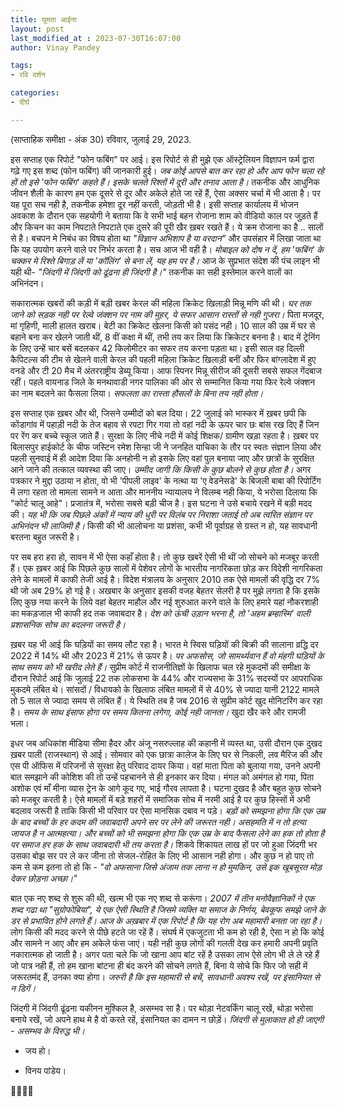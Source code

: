```yaml
---
title: घूमता आईना
layout: post
last_modified_at : 2023-07-30T16:07:00
author: Vinay Pandey

tags:
- रवि दर्शन

categories:
- दीर्घ

---
```


(साप्ताहिक समीक्षा - अंक 30)
रविवार, जुलाई 29, 2023.

इस सप्ताह एक रिपोर्ट "फोन फबिंग" पर आई। इस रिपोर्ट से ही मुझे एक ऑस्ट्रेलियन विज्ञापन फर्म द्वारा गढ़े गए इस शब्द (फोन फबिंग) की जानकारी हुई। *जब कोई आपसे बात कर रहा हो और आप फोन चला रहे हों तो इसे 'फोन फबिंग' कहते हैं। इसके चलते रिश्तों में दूरी और तनाव आता है।* तकनीक और आधुनिक जीवन शैली के कारण हम एक दूसरे से दूर और अकेले होते जा रहें हैं, ऐसा अक्सर चर्चा में भी आता है। पर यह पूरा सच नही है, तकनीक हमेशा दूर नहीं करती, जोड़ती भी है। इसी सप्ताह कार्यालय में भोजन अवकाश के दौरान एक सहयोगी ने बताया कि वे सभी भाई बहन रोजाना शाम को वीडियो काल पर जुड़ते हैं और किचन का काम निपटाते निपटाते एक दुसरे की पूरी खैर ख़बर रखते हैं। ये क्रम रोजाना का है ..  सालों से है। बचपन मे निबंध का विषय होता था _"विज्ञान अभिशाप है या वरदान"_ और उपसंहार में लिखा जाता था कि यह उपयोग करने वाले पर निर्भर करता है। सच आज भी वही है। *मोबाइल को दोष न दें, हम 'फबिंग' के चक्कर मे रिश्ते बिगाड़ लें या 'कॉलिंग' से बना लें, यह हम पर है।* आज के सुप्रभात संदेश की पंच लाइन भी यही थी-  _"जिंदगी में जिंदगी को ढूंढना ही जिंदगी है।"_ तकनीक का सही इस्तेमाल करने वालों का अभिनंदन।

सकारात्मक खबरों की कड़ी में बड़ी खबर केरल की महिला क्रिकेट खिलाड़ी मिन्नू मणि की थी। *घर तक जाने को सड़क नही पर रेल्वे जंक्शन पर नाम की मुहर, ये सफर आसान रास्तों से नही गुजरा।* पिता मजदूर, मां गृहिणी, माली हालत खराब। बेटी का क्रिकेट खेलना किसी को पसंद नही। 10 साल की उम्र में घर से बहाने बना कर खेलने जाती थीं, 8 वीं कक्षा में थीं, तभी तय कर लिया कि क्रिकेटर बनना है। बाद में ट्रेनिंग के लिए उन्हें चार बसें बदलकर 42 किलोमीटर का सफर तय करना पड़ता था। इसी साल वह दिल्ली कैपिटल्स की टीम से खेलने वाली केरल की पहली महिला क्रिकेट खिलाड़ी बनीं और फिर बांग्लादेश में हुए वनडे और टी 20 मैच में अंतरराष्ट्रीय डेब्यू किया। आफ स्पिनर मिन्नू सीरीज की दूसरी सबसे सफल गेंदबाज रहीं। पहले वायनाड जिले के मनथावाडी नगर पालिका की ओर से सम्मानित किया गया फिर रेल्वे जंक्शन का नाम बदलने का फैसला लिया। *सफलता का रास्ता हौसलों के बिना तय नही होता।*

इस सप्ताह एक ख़बर और थी, जिसने उम्मीदों को बल दिया। 22 जुलाई को भास्कर में ख़बर  छपी कि कोंडागांव में पहाड़ी नदी के तेज बहाव से रपटा गिर गया तो वहां नदी के ऊपर चार छः बांस रख दिए हैं जिन पर रेंग कर बच्चे स्कूल जाते हैं। सुरक्षा के लिए नीचे नदी में कोई शिक्षक/ ग्रामीण खड़ा रहता है। ख़बर पर बिलासपुर हाईकोर्ट के चीफ जस्टिन रमेश सिन्हा जी ने जनहित याचिका के तौर पर स्वतः संज्ञान लिया और पहली सुनवाई में ही आदेश दिया कि अनहोनी न हो इसके लिए वहां पुल बनाया जाए और छात्रों के सुरक्षित आने जाने की तत्काल व्यवस्था की जाए। *उम्मीद जागी कि किसी के कुछ बोलने से कुछ होता है।* अगर पत्रकार ने मुद्दा उठाया न होता, वो भी 'पीपली लाइव' के नत्था या 'ए वेडनेसडे' के बिजली बाबा की रिपोर्टिंग में लगा रहता तो मामला सामने न आता और माननीय न्यायालय ने विलम्ब नही किया, ये भरोसा दिलाया कि "कोर्ट चालू आहे"। प्रजातंत्र में, भरोसा सबसे बड़ी चीज है। इस घटना ने उसे बचाये रखने में बड़ी मदद की। *यह भी कि जब पिछले अंकों में न्याय की धुरी पर विलंब पर निराशा जताई तो अब त्वरित संज्ञान पर अभिनंदन भी लाजिमी है।* किसी की भी आलोचना या प्रशंसा, कभी भी पूर्वाग्रह से ग्रस्त न हो, यह सावधानी बरतना बहुत जरूरी है।

पर सब हरा हरा हो, सावन में भी ऐसा कहाँ होता है। तो कुछ खबरें ऐसी भी थीं जो सोचने को मजबूर करती हैं। एक ख़बर आई कि पिछले कुछ सालों में पेशेवर लोगों के भारतीय नागरिकता छोड़ कर विदेशी नागरिकता लेने के मामलों में काफी तेजी आई है। विदेश मंत्रालय के अनुसार  2010 तक ऐसे मामलों की वृद्धि दर 7% थी जो अब 29% हो गई है। अखबार के अनुसार इसकी वजह बेहतर सेलरी है पर मुझे लगता है कि इसके लिए कुछ नया करने के लिये वहां बेहतर माहौल और नई शुरुआत करने वाले के लिए हमारे यहां नौकरशाही का मकड़जाल भी काफी हद तक जवाबदार है। *देश को ऊंची उड़ान भरना है, तो 'अहम ब्रम्हास्मि' वाली प्रशासनिक सोच का बदलना जरूरी है।*

ख़बर यह भी आई कि घड़ियों का समय लौट रहा है। भारत मे स्विस घड़ियों की बिक्री की सालाना व्रद्धि दर 2022 में 14% थी और 2023 में 21% से ऊपर है। *पर अफसोस, जो सामर्थ्यवान हैं वो मंहगी घड़ियों के साथ समय को भी खरीद लेते हैं।* सुप्रीम कोर्ट में राजनीतिज्ञों के खिलाफ चल रहे मुकदमों की समीक्षा के दौरान रिपोर्ट आई कि जुलाई 22 तक लोकसभा के 44% और राज्यसभा के 31% सदस्यों पर आपराधिक मुकदमे लंबित थे। सांसदों / विधायको के खिलाफ लंबित मामलों में से 40% से ज्यादा यानी 2122 मामले तो 5 साल से ज्यादा समय से लंबित हैं। ये स्थिति तब है जब 2016 से सुप्रीम कोर्ट खुद मोनिटरिंग कर रहा है। *समय के साथ इंसाफ होगा पर समय कितना लगेगा, कोई नही जानता।* खुदा खैर करे और रामजी भला। 

इधर जब अधिकांश मीडिया सीमा हैदर और अंजू नसरुल्लाह की कहानी में व्यस्त था, उसी दौरान एक दुखद ख़बर पाली (राजस्थान) से आई। सोमवार को एक छात्रा कालेज के लिए घर से निकली, लव मैरिज की और एस पी ऑफिस में परिजनों से सुरक्षा हेतु परिवाद दायर किया। वहां माता पिता को बुलाया गया, उनने अपनी बात समझाने की कोशिश की तो उन्हें पहचानने से ही इनकार कर दिया। मंगल को अमंगल हो गया, पिता अशोक एवं माँ मीना व्यास ट्रेन के आगे कूद गए, भाई गौरव लापता है। घटना दुखद है और बहुत कुछ सोचने को मजबूर करती है। ऐसे मामलों में बड़े शहरों में समाजिक सोच में नरमी आई है पर कुछ हिस्सों में अभी बदलाव जरूरी है ताकि किसी भी परिवार पर ऐसा मानसिक दबाव न पड़े। *बड़ों को समझना होगा कि एक उम्र के बाद बच्चों के हर कदम की जवाबदारी अपने सर पर लेने की जरूरत नही। असहमति में न तो हत्या जायज है न आत्महत्या। और बच्चों को भी समझना होगा कि एक उम्र के बाद फैसला लेने का हक तो होता है पर समाज हर हक के साथ जवाबदारी भी तय करता है।* शिकवे शिकायत लाख हों पर जो हुआ जिंदगी भर उसका बोझ सर पर ले कर जीना तो सेजल-रोहित के लिए भी आसान नही होगा। और कुछ न हो पाए तो कम से कम इतना तो हो कि -
_"वो अफसाना जिसे अंजाम तक लाना न हो मुमकिन,_
_उसे इक खूबसूरत मोड़ देकर छोड़ना अच्छा।"_

बात एक नए शब्द से शुरू की थी, खत्म भी एक नए शब्द से करूंगा।  *2007 में तीन मनोवैज्ञानिकों ने एक शब्द गढा था "सुग्रोफोबिया", ये एक ऐसी स्थिति है जिसमे व्यक्ति या समाज के निर्णय, बेवकूफ समझे जाने के डर से प्रभावित होने लगते हैं। आज के अख़बार में एक रिपोर्ट है कि यह रोग अब महामारी बनता जा रहा है।* लोग किसी की मदद करने से पीछे हटते जा रहें हैं। संघर्ष में एकजुटता भी कम हो रही है, ऐसा न हो कि कोई और सामने न आए और हम अकेले फंस जाएं। यही नही कुछ लोगों की गलती देख कर हमारी अपनी प्रवृति नकारात्मक हो जाती है। अगर पता चले कि जो खाना आप बांट रहें है उसका लाभ ऐसे लोग भी ले ले रहे हैं जो पात्र नही हैं, तो हम खाना बांटना ही बंद करने की सोचने लगते हैं, बिना ये सोचे कि फिर जो सही में जरूरतमंद हैं, उनका क्या होगा। *जरुरी है कि इस महामारी से बचें, सावधानी अवश्य रखें, पर इंसानियत से न डिगें।*

जिंदगी में जिंदगी ढूंढना यकीनन मुश्किल है, असम्भव सा है। पर थोड़ा नेटवर्किंग चालू रखें, थोड़ा भरोसा बनाये रखें, जो अपने हाथ मे है वो करते रहें, इंसानियत का दामन न छोड़ें। *जिंदगी से मुलाकात हो ही जाएगी - असम्भव के विरुद्ध भी।*

- जय हो।

- विनय पांडेय।

🙏🌷🌷🙏

